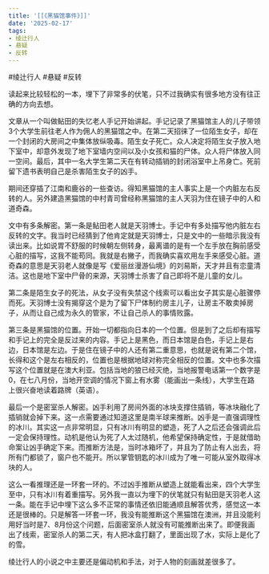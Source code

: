```yaml
---
title: '[[《黑猫馆事件》]]'
date: '2025-02-17'
tags:
- 绫辻行人
- 悬疑
- 反转
---
```

#绫辻行人  #悬疑 #反转 

读起来比较轻松的一本，埋下了非常多的伏笔，只不过我确实有很多地方没有往正确的方向去想。

文章从一个叫做鲇田的失忆老人手记开始讲起。手记记录了黑猫馆主人的儿子带领3个大学生前往老人作为佣人的黑猫馆之中。在第二天招徕了一位陌生女子，却在一个封闭的大房间之中集体放纵吸毒。陌生女子死亡。众人决定将陌生女子放入地下室中，却意外发现了地下室墙内空间以及小女孩和猫的尸体。众人将尸体放入同一空间。最后，其中一名大学生第二天在有转动插销的封闭浴室中上吊身亡。死前留下遗书表明自己是杀害陌生女子的凶手。

期间还穿插了江南和鹿谷的一些查访。得知黑猫馆的主人事实上是一个内脏左右反转的人。另外建造黑猫馆的中村青司曾经称黑猫馆的主人天羽为住在镜子中的人和道奇森。

文中有多条解密。第一条是鲇田老人就是天羽博士。手记中有多处描写他内脏左右反转的文字。我当时已经猜到了他肯定就是天羽博士，只是文中的一些暗示我没有读出来。比如说胃不舒服的时候朝左侧转身，最离谱的是有一个左手放在胸前感受心脏的描写，这我不能苟同。我就是右撇子，而我确实喜欢用左手来感受心脏。道奇森的意思是天羽老人就像是写《爱丽丝漫游仙境》的刘易斯，天才并且有恋童清洁。这也是地下室中尸骨的来源，天羽博士杀害了自己即将不是儿童的女儿。

第二条是陌生女子的死法，从女子没有失禁这个线索可以看出女子其实是心脏骤停而死。天羽博士没有揭穿这个是为了留下尸体制约房主儿子，让房主不敢卖掉房子，从而让自己成为永久的管家，不让自己杀人的事情败露。

第三条是黑猫馆的位置。开始一切都指向日本的一个位置。但是到了之后却有描写和手记上的完全是反过来的内容。手记上是黑色，而日本馆是白色，手记上是右边，日本馆是左边。于是住在镜子中的人还有第二重意思，也就是说有第二个馆，长得和这个是左右相反的，位置也是根据地球对称完全相反的位置。文中也多次描写这个位置就是在澳大利亚。包括当地的狼已经灭绝，当地报警电话第一个数字是0，在七八月份，当地开空调的情况下窗上有水雾（能画出一条线），大学生在路上很兴奋地读着路牌（英语）。

最后一个是密室杀人解密。凶手利用了房间外面的冰块支撑住插销，等冰块融化了插销就会掉下来。这一点需要通过知道这里是南半球来推断。凶手是一直强调理性的冰川。其实这一点非常明显，只有冰川有明显的塑造，死了人之后还会强调此后一定会保持理性。动机是他认为死了人太过随机，他希望保持确定性，于是就借助命案让凶手确定下来。而推断方法是，当时冰箱坏了，并且为了防止有人出去，将所有门都锁了，窗户也不能开。所以掌管钥匙的冰川成为了唯一可能从室外取得冰块的人。

这么一看推理还是一环套一环的。不过凶手推断从塑造上就能看出来，四个大学生至中，只有冰川有着重描写。另外我一直以为埋下的伏笔就只有鲇田是天羽老人这一条。能在手记中埋下这么多不正常的事情还依旧能通顺且解答优秀，感觉这一本还是很棒的。只是解答一环套一环，我没有能推断这个黑猫馆在澳洲，并且没能利用好当时是7、8月份这个问题，后面密室杀人就没有可能推断出来了。即便我画出了线索，密室杀人的第二天，有人把冰盒打翻了，里面出现了水，实际上是化了的雪。

绫辻行人的小说之中主要还是偏动机和手法，对于人物的刻画就差很多了。
